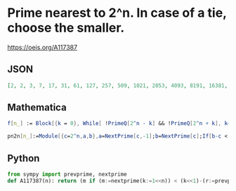 # Prime nearest to 2^n\. In case of a tie, choose the smaller\.
https://oeis.org/A117387
## JSON
```JSON
[2, 2, 3, 7, 17, 31, 61, 127, 257, 509, 1021, 2053, 4093, 8191, 16381, 32771, 65537, 131071, 262147, 524287, 1048573, 2097143, 4194301, 8388617, 16777213, 33554467, 67108859, 134217757, 268435459, 536870909, 1073741827, 2147483647, 4294967291, 8589934583]
```
## Mathematica
```Mathematica
f[n_] := Block[{k = 0}, While[ !PrimeQ[2^n - k] && !PrimeQ[2^n + k], k++ ]; Min@Select[{2^n - k, 2^n + k}, PrimeQ@# &]]
```
```Mathematica
pn2n[n_]:=Module[{c=2^n,a,b},a=NextPrime[c,-1];b=NextPrime[c];If[b-c < c-a,b,a]]; Join[{2,2},Table[pn2n[n],{n,2,40}]] (* _Harvey P. Dale_, Jul 24 2019 *)
```
## Python
```Python
from sympy import prevprime, nextprime
def A117387(n): return (m if (m:=nextprime(k:=1<<n)) < (k<<1)-(r:=prevprime(k)) else r) if n>1 else 2 # _Chai Wah Wu_, Aug 08 2022
```
